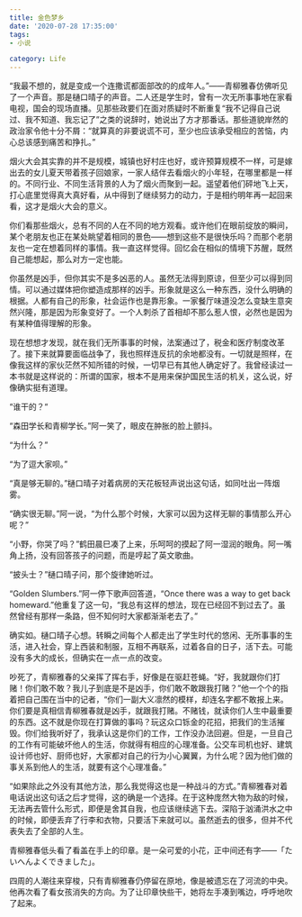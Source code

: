 ```yaml
---
title: 金色梦乡
date: '2020-07-28 17:35:00'
tags: 
- 小说

category: Life
---
```


“我最不想的，就是变成一个连撒谎都面部改的的成年人。”——青柳雅春仿佛听见了一个声音。那是樋口晴子的声音。二人还是学生时，曾有一次无所事事地在家看电视，国会的现场直播。见那些政要们在面对质疑时不断重复“我不记得自己说过、我不知道、我忘记了”之类的说辞时，她说出了方才那番话。那些道貌岸然的政治家令他十分不屑：“就算真的非要说谎不可，至少也应该承受相应的苦恼，内心总该感到痛苦和挣扎。”

烟火大会其实靠的并不是规模，城镇也好村庄也好，或许预算规模不一样，可是嫁出去的女儿夏天带着孩子回娘家，一家人结伴去看烟火的小年轻，在哪里都是一样的。不同行业、不同生活背景的人为了烟火而聚到一起。遥望着他们砰地飞上天，打心底里觉得真大真好看，从中得到了继续努力的动力，于是相约明年再一起回来看，这才是烟火大会的意义。

你们看那些烟火，总有不同的人在不同的地方观看。或许他们在眼前绽放的瞬间，某个老朋友也正在某处眺望着相同的景色——想到这些不是很快乐吗？而那个老朋友也一定在想着同样的事情。我一直这样觉得。回忆会在相似的情境下苏醒，既然自己能想起，那么对方一定也能。

你虽然是凶手，但你其实不是多凶恶的人。虽然无法得到原谅，但至少可以得到同情。可以通过媒体把你塑造成那样的凶手。形象就是这么一种东西，没什么明确的根据。人都有自己的形象，社会运作也是靠形象。一家餐厅味道没怎么变缺生意突然兴隆，那是因为形象变好了。一个人刺杀了首相却不那么惹人恨，必然也是因为有某种值得理解的形象。

现在想想才发现，就在我们无所事事的时候，法案通过了，税金和医疗制度改革了。接下来就算要面临战争了，我也照样连反抗的余地都没有。一切就是照样，在像我这样的家伙茫然不知所错的时候，一切早已有其他人确定好了。我曾经读过一本书就是这样说的：所谓的国家，根本不是用来保护国民生活的机关，这么说，好像确实挺有道理。

“谁干的？“

“森田学长和青柳学长。”阿一笑了，眼皮在肿胀的脸上颤抖。

“为什么？”

“为了逗大家呗。”

“真是够无聊的。”樋口晴子对着病房的天花板轻声说出这句话，如同吐出一阵烟雾。

“确实很无聊。”阿一说，“为什么那个时候，大家可以因为这样无聊的事情那么开心呢？”

“小野，你哭了吗？”鹤田晨巳凑了上来，乐呵呵的摸起了阿一湿润的眼角。阿一嘴角上扬，没有回答孩子的问题，而是哼起了英文歌曲。

“披头士？”樋口晴子问，那个旋律她听过。

“Golden Slumbers.”阿一停下歌声回答道，“Once there was a way to get back homeward.”他重复了这一句，“我总有这样的想法，现在已经回不到过去了。虽然曾经有那样一条路，但不知何时大家都渐渐老去了。”

确实如。樋口晴子心想。转瞬之间每个人都走出了学生时代的悠闲、无所事事的生活，进入社会，穿上西装和制服，互相不再联系，过着各自的日子，活下去。可能没有多大的成长，但确实在一点一点的改变。

吵死了，青柳雅春的父亲挥了挥右手，好像是在驱赶苍蝇。“好，我就跟你们打赌！你们敢不敢？我儿子到底是不是凶手，你们敢不敢跟我打赌？”他一个个的指着把自己围在当中的记者，“你们一副大义凛然的模样，却连名字都不敢报上来。你们要是真相信青柳雅春就是凶手，就跟我打赌。不赌钱，就读你们人生中最重要的东西。这不就是你现在打算做的事吗？玩这众口铄金的花招，把我们的生活摧毁。你们给我听好了，我承认这是你们的工作，工作没办法回避。但是，一旦自己的工作有可能破坏他人的生活，你就得有相应的心理准备。公交车司机也好、建筑设计师也好、厨师也好，大家都对自己的行为小心翼翼，为什么呢？因为他们做的事关系到他人的生活，就要有这个心理准备。”

“如果除此之外没有其他方法，那么我觉得这也是一种战斗的方式。”青柳雅春对着电话说出这句话之后才觉得，这的确是一个选择。在于这种庞然大物为敌的时候，无法再去管什么形式，即便是舍其自我，也应该继续逃下去。深陷于汹涌洪水之中的时候，即便丢弃了行李和衣物，只要活下来就可以。虽然逝去的很多，但并不代表失去了全部的人生。

青柳雅春低头看了看盖在手上的印章。是一朵可爱的小花，正中间还有字——「たいへんよくできました」。

四周的人潮往来穿梭，只有青柳雅春仍停留在原地，像是被遗忘在了河流的中央。他再次看了看女孩消失的方向。为了让印章快些干，她将左手凑到嘴边，呼呼地吹了起来。